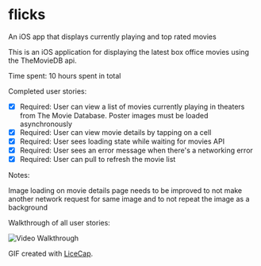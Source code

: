 # flicks
An iOS app that displays currently playing and top rated movies

This is an iOS application for displaying the latest box office movies using the TheMovieDB api.

Time spent: 10 hours spent in total

Completed user stories:

 * [x] Required: User can view a list of movies currently playing in theaters from The Movie Database. Poster images must be loaded asynchronously
 * [x] Required: User can view movie details by tapping on a cell
 * [x] Required: User sees loading state while waiting for movies API
 * [x] Required: User sees an error message when there's a networking error
 * [x] Required: User can pull to refresh the movie list
 
Notes:

Image loading on movie details page needs to be improved to not make another network request for same image and to not repeat the image as a background

Walkthrough of all user stories:

<img src="http://i.imgur.com/edYkg9q.gif" title='Video Walkthrough' width='' alt='Video Walkthrough' />

GIF created with [LiceCap](http://www.cockos.com/licecap/).
